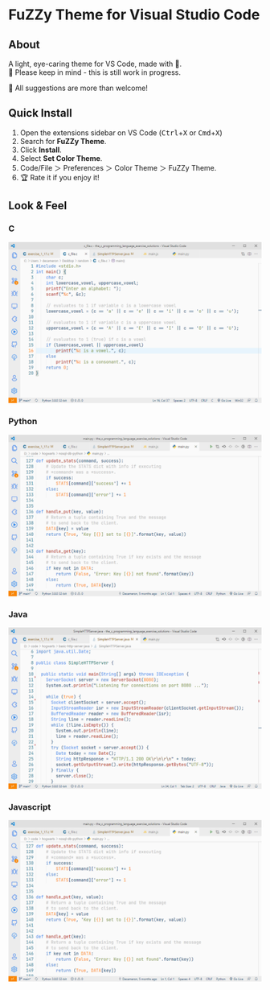# FuZZy Theme for Visual Studio Code
## About
A light, eye-caring theme for VS Code, made with 🧡.  
🔬 Please keep in mind - this is still work in progress.  

🤟 All suggestions are more than welcome!
## Quick Install
1. Open the extensions sidebar on VS Code (<kbd>Ctrl</kbd>+<kbd>X</kbd> or <kbd>Cmd</kbd>+<kbd>X</kbd>)  
2. Search for **FuZZy Theme**.  
3. Click **Install**.  
4. Select **Set Color Theme**.  
5. Code/File ＞ Preferences ＞ Color Theme ＞ FuZZy Theme.  
6. 🏆 Rate it if you enjoy it!  

## Look & Feel
### C 
![C Code Sample](/images/c_code.png)
### Python 
![Python Code Sample](/images/py_code.png)
### Java 
![Java Code Sample](/images/java_code.png)
### Javascript 
![Javascript Code Sample](/images/py_code.png)
